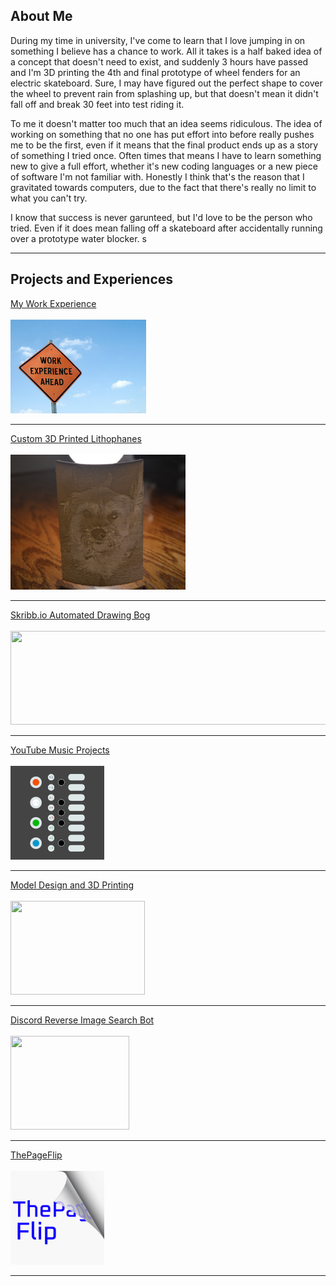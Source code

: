 ## About Me

During my time in university, I've come to learn that I love jumping in on something I believe has a chance to work. All it takes is a half baked idea of a concept that doesn't need to exist, and suddenly 3 hours have passed and I'm 3D printing the 4th and final prototype of wheel fenders for an electric skateboard. Sure, I may have figured out the perfect shape to cover the wheel to prevent rain from splashing up, but that doesn't mean it didn't fall off and break 30 feet into test riding it. 

To me it doesn't matter too much that an idea seems ridiculous. The idea of working on something that no one has put effort into before really pushes me to be the first, even if it means that the final product ends up as a story of something I tried once. Often times that means I have to learn something new to give a full effort, whether it's new coding languages or a new piece of software I'm not familiar with. Honestly I think that's the reason that I gravitated towards computers, due to the fact that there's really no limit to what you can't try. 

I know that success is never garunteed, but I'd love to be the person who tried. Even if it does mean falling off a skateboard after accidentally running over a prototype water blocker. s

---

## Projects and Experiences

[My Work Experience](/work_experience)
<br><br>
<img src="images/work_ahead.jpg?raw=true" style="width:217px;height:150px;" href="https://thomasjbarlow.com/work_experience"/>

---

[Custom 3D Printed Lithophanes](/custom_lithophanes)
<br><br>
<img src="images/lithophanes/DSC_4059_smaller.png" style="width:280px;height:216px;" href="https://thomasjbarlow.com/custom_lithophanes"/>

---

[Skribb.io Automated Drawing Bog](/skribblio_bot)
<br><br>
<img src="https://skribbl.io/res/logo.gif" style="width:534px;height:150px;" href="https://thomasjbarlow.com/skribblio_bot"/>

---

[YouTube Music Projects](/youtube_channel)
<br><br>
<img src="images/op1-simplified.jpg" style="width:150px;height:150px;" href="https://thomasjbarlow.com/youtube_channel"/>

---

[Model Design and 3D Printing](/model_design)
<br><br>
<img src="https://cdn.thingiverse.com/renders/ea/1b/d0/88/82/e57b3c2c844194c33cb7e79efb715a03_preview_featured.jpg" style="width:215px;height:150px;" href="https://thomasjbarlow.com/model_design"/>

---

[Discord Reverse Image Search Bot](/discord_search_bot)
<br><br>
<img src="https://discordapp.com/assets/20d185289ca0178b8dd30d7605f6dc72.svg" style="width:190px;height:150px;" href="https://thomasjbarlow.com/discord_search_bot"/>

---

[ThePageFlip](/thepageflip)
<br><br>
<img src="images/thepageflip.jpg?raw=true" style="width:150px;height:150px;" href="https://thomasjbarlow.com/thepageflip"/>

---




